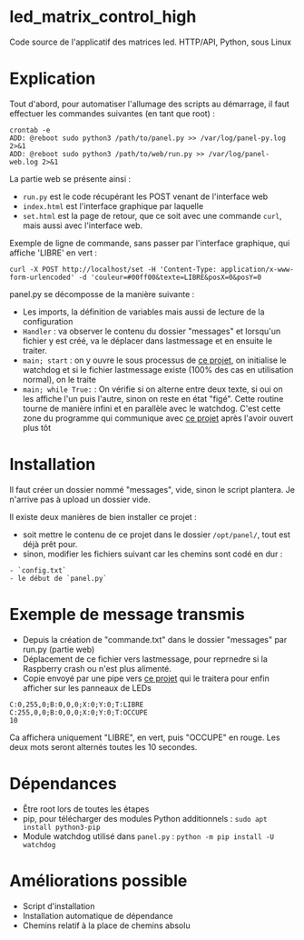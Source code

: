 # led_matrix_control_high
Code source de l'applicatif des matrices led. HTTP/API, Python, sous Linux

# Explication

Tout d'abord, pour automatiser l'allumage des scripts au démarrage, il faut effectuer les commandes suivantes (en tant que root) :
```
crontab -e
ADD: @reboot sudo python3 /path/to/panel.py >> /var/log/panel-py.log 2>&1
ADD: @reboot sudo python3 /path/to/web/run.py >> /var/log/panel-web.log 2>&1
```

La partie web se présente ainsi :
- `run.py` est le code récupérant les POST venant de l'interface web
- `index.html` est l'interface graphique par laquelle 
- `set.html` est la page de retour, que ce soit avec une commande `curl`, mais aussi avec l'interface web.

Exemple de ligne de commande, sans passer par l'interface graphique, qui affiche 'LIBRE' en vert :
```
curl -X POST http://localhost/set -H 'Content-Type: application/x-www-form-urlencoded' -d 'couleur=#00ff00&texte=LIBRE&posX=0&posY=0
```

panel.py se décomposse de la manière suivante :
- Les imports, la définition de variables mais aussi de lecture de la configuration
- `Handler` : va observer le contenu du dossier "messages" et lorsqu'un fichier y est créé, va le déplacer dans lastmessage et en ensuite le traiter.
- `main; start` : on y ouvre le sous processus de [ce projet](https://github.com/ArrayIndexOutOfBound/led_matrix_control_low), on initialise le watchdog et si le fichier lastmessage existe (100% des cas en utilisation normal), on le traite
- `main; while True:` : On vérifie si on alterne entre deux texte, si oui on les affiche l'un puis l'autre, sinon on reste en état "figé". Cette routine tourne de manière infini et en parallèle avec le watchdog. C'est cette zone du programme qui communique avec [ce projet](https://github.com/ArrayIndexOutOfBound/led_matrix_control_low) après l'avoir ouvert plus tôt


# Installation
Il faut créer un dossier nommé "messages", vide, sinon le script plantera. Je n'arrive pas à upload un dossier vide.

Il existe deux manières de bien installer ce projet :
- soit mettre le contenu de ce projet dans le dossier `/opt/panel/`, tout est déjà prêt pour. 
- sinon, modifier les fichiers suivant car les chemins sont codé en dur :
```
- `config.txt`
- le début de `panel.py`
```

# Exemple de message transmis
- Depuis la création de "commande.txt" dans le dossier "messages" par run.py (partie web)
- Déplacement de ce fichier vers lastmessage, pour reprnedre si la Raspberry crash ou n'est plus alimenté.
- Copie envoyé par une pipe vers [ce projet](https://github.com/ArrayIndexOutOfBound/led_matrix_control_low) qui le traitera pour enfin afficher sur les panneaux de LEDs
```
C:0,255,0;B:0,0,0;X:0;Y:0;T:LIBRE
C:255,0,0;B:0,0,0;X:0;Y:0;T:OCCUPE
10
```
Ca affichera uniquement "LIBRE", en vert, puis "OCCUPE" en rouge. Les deux mots seront alternés toutes les 10 secondes.

# Dépendances

- Être root lors de toutes les étapes
- pip, pour télécharger des modules Python additionnels : ```sudo apt install python3-pip```
- Module watchdog utilisé dans `panel.py` : ```python -m pip install -U watchdog```

# Améliorations possible
- Script d'installation
- Installation automatique de dépendance
- Chemins relatif à la place de chemins absolu

